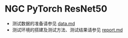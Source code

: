 <!-- omit in toc -->
# NGC PyTorch ResNet50

- 测试数据的准备请参见 [data.md](./data.md)
- 测试环境的搭建及测试方法、测试结果请参见 [report.md](./report.md)